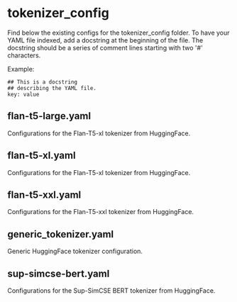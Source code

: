 # tokenizer_config

Find below the existing configs for the tokenizer_config folder. To have your YAML file indexed, add a docstring at the beginning of the file.
The docstring should be a series of comment lines starting with two '#' characters.

Example:
```
## This is a docstring
## describing the YAML file.
key: value
```


## flan-t5-large.yaml

Configurations for the Flan-T5-xl tokenizer from HuggingFace.


## flan-t5-xl.yaml

Configurations for the Flan-T5-xl tokenizer from HuggingFace.


## flan-t5-xxl.yaml

Configurations for the Flan-T5-xxl tokenizer from HuggingFace.


## generic_tokenizer.yaml

Generic HuggingFace tokenizer configuration.


## sup-simcse-bert.yaml

Configurations for the Sup-SimCSE BERT tokenizer from HuggingFace.

